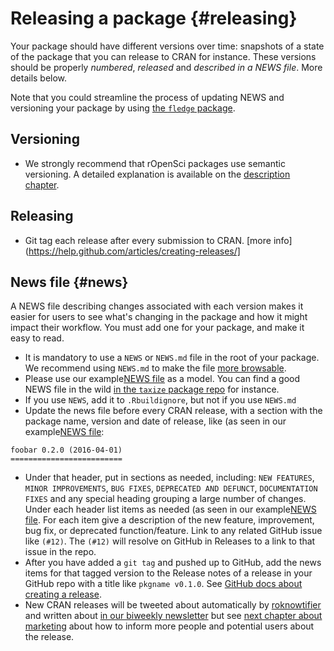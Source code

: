 # Releasing a package {#releasing}

<div class="summaryblock">
<p>Your package should have different versions over time: snapshots of a state of the package that you can release to CRAN for instance. These versions should be properly <em>numbered</em>, <em>released</em> and <em>described in a NEWS file</em>. More details below.</p>
<p>Note that you could streamline the process of updating NEWS and versioning your package by using <a href="https://github.com/krlmlr/fledge">the <code>fledge</code> package</a>.</p>
</div>

## Versioning

* We strongly recommend that rOpenSci packages use semantic versioning. A detailed explanation is available on the [description chapter](http://r-pkgs.had.co.nz/description.html#version).

## Releasing

* Git tag each release after every submission to CRAN. [more info](https://help.github.com/articles/creating-releases/]


## News file {#news}

A NEWS file describing changes associated with each version makes it easier for users to see what's changing in the package and how it might impact their workflow. You must add one for your package, and make it easy to read.

* It is mandatory to use a `NEWS` or `NEWS.md` file in the root of your package. We recommend using `NEWS.md` to make the file [more browsable](http://happygitwithr.com/repo-browsability.html).
* Please use our example[NEWS file](#newstemplate) as a model. You can find a good NEWS file in the wild [in the `taxize` package repo](https://github.com/ropensci/taxize/blob/master/NEWS.md) for instance.
* If you use `NEWS`, add it to `.Rbuildignore`, but not if you use `NEWS.md`
* Update the news file before every CRAN release, with a section with the package name, version and date of release, like (as seen in our example[NEWS file](#newstemplate):

```
foobar 0.2.0 (2016-04-01)
=========================
```

* Under that header, put in sections as needed, including: `NEW FEATURES`, `MINOR IMPROVEMENTS`, `BUG FIXES`, `DEPRECATED AND DEFUNCT`, `DOCUMENTATION FIXES` and any special heading grouping a large number of changes. Under each header list items as needed (as seen in our example[NEWS file](#newstemplate). For each item give
a description of the new feature, improvement, bug fix, or deprecated function/feature. Link
to any related GitHub issue like `(#12)`. The `(#12)` will resolve on GitHub in Releases to a link to that issue in the repo.
* After you have added a `git tag` and pushed up to GitHub, add the news items for that tagged version to the Release notes of a release in your GitHub repo with a title like `pkgname v0.1.0`. See [GitHub docs about creating a release](https://help.github.com/articles/creating-releases/).
* New CRAN releases will be tweeted about automatically by [roknowtifier](https://twitter.com/roknowtifier) and written about [in our biweekly newsletter](https://ropensci.github.io/biweekly/) but see [next chapter about marketing](#marketing) about how to inform more people and potential users about the release.
